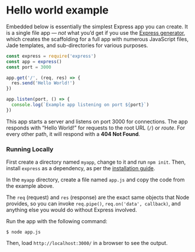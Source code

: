 # Hello world example

Embedded below is essentially the simplest Express app you can create. It is a single file app — _not_ what you’d get if you use the [Express generator](https://expressjs.com/en/starter/generator.html), which creates the scaffolding for a full app with numerous JavaScript files, Jade templates, and sub-directories for various purposes.

```javascript
const express = require('express')
const app = express()
const port = 3000

app.get('/', (req, res) => {
  res.send('Hello World!')
})

app.listen(port, () => {
  console.log(`Example app listening on port ${port}`)
})
```

This app starts a server and listens on port 3000 for connections. The app responds with “Hello World!” for requests to the root URL (`/`) or _route_. For every other path, it will respond with a **404 Not Found**.

### Running Locally

First create a directory named `myapp`, change to it and run `npm init`. Then, install `express` as a dependency, as per the [installation guide](https://expressjs.com/en/starter/installing.html).

In the `myapp` directory, create a file named `app.js` and copy the code from the example above.

The `req` (request) and `res` (response) are the exact same objects that Node provides, so you can invoke `req.pipe()`, `req.on('data', callback)`, and anything else you would do without Express involved.

Run the app with the following command:

```console
$ node app.js
```

Then, load `http://localhost:3000/` in a browser to see the output.